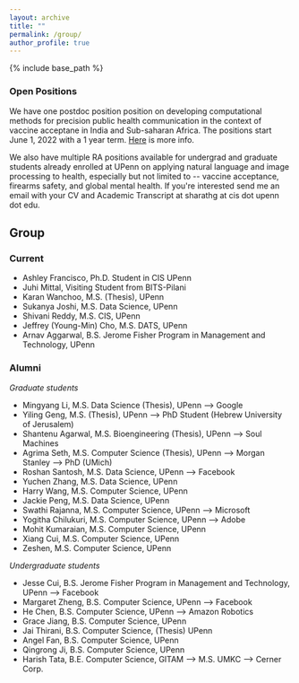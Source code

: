 ```yaml
---
layout: archive
title: ""
permalink: /group/
author_profile: true
---
```


{% include base_path %}

### Open Positions 

We have one postdoc position position on developing computational methods for precision public health communication in the context of vaccine acceptane in India and Sub-saharan Africa. The positions start June 1, 2022 with a 1 year term. [Here](https://t.co/ACtCI14eUk) is more info. 

[//]: # (We do not have any open positions at this point. However if you are interested in applications of natural language and image processing to health, especially but not limited to  -- vaccine acceptance, firearms safety, and global mental health, send me an email with your CV at sharathg at cis dot upenn dot edu. We will get back to you as new positions open up.) 

We also have multiple RA positions available for undergrad and graduate students already enrolled at UPenn on applying natural language and image processing to health, especially but not limited to  -- vaccine acceptance, firearms safety, and global mental health. If you're interested send me an email with your CV and Academic Transcript at sharathg at cis dot upenn dot edu. 

## Group
### Current
+ Ashley Francisco, Ph.D. Student in CIS UPenn
+ Juhi Mittal, Visiting Student from BITS-Pilani
+ Karan Wanchoo, M.S. (Thesis), UPenn
+ Sukanya Joshi, M.S. Data Science, UPenn
+ Shivani Reddy, M.S. CIS, UPenn
+ Jeffrey (Young-Min) Cho, M.S. DATS, UPenn
+ Arnav Aggarwal, B.S. Jerome Fisher Program in Management and Technology, UPenn

### Alumni
*Graduate students*
+ Mingyang Li, M.S. Data Science (Thesis), UPenn --> Google
+ Yiling Geng, M.S. (Thesis), UPenn --> PhD Student (Hebrew University of Jerusalem)
+ Shantenu Agarwal, M.S. Bioengineering (Thesis), UPenn -->  Soul Machines
+ Agrima Seth, M.S. Computer Science (Thesis), UPenn --> Morgan Stanley --> PhD (UMich)
+ Roshan Santosh, M.S. Data Science, UPenn --> Facebook
+ Yuchen Zhang, M.S. Data Science, UPenn 
+ Harry Wang, M.S. Computer Science, UPenn
+ Jackie Peng, M.S. Data Science, UPenn 
+ Swathi Rajanna, M.S. Computer Science, UPenn --> Microsoft
+ Yogitha Chilukuri, M.S. Computer Science, UPenn --> Adobe
+ Mohit Kumaraian, M.S. Computer Science, UPenn
+ Xiang Cui, M.S. Computer Science, UPenn
+ Zeshen, M.S. Computer Science, UPenn

*Undergraduate students*
+ Jesse Cui, B.S. Jerome Fisher Program in Management and Technology, UPenn --> Facebook 
+ Margaret Zheng, B.S. Computer Science, UPenn --> Facebook 
+ He Chen, B.S. Computer Science, UPenn --> Amazon Robotics
+ Grace Jiang, B.S. Computer Science, UPenn 
+ Jai Thirani, B.S. Computer Science, (Thesis) UPenn 
+ Angel Fan, B.S. Computer Science, UPenn 
+ Qingrong Ji, B.S. Computer Science, UPenn
+ Harish Tata, B.E. Computer Science, GITAM --> M.S. UMKC --> Cerner Corp.
